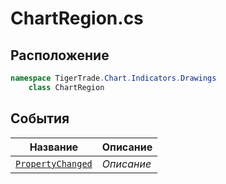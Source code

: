 
# ChartRegion.cs
## Расположение
```csharp
namespace TigerTrade.Chart.Indicators.Drawings  
    class ChartRegion
```

## События
| Название | Описание |
| --- | --- |
| [`PropertyChanged`](./События/PropertyChanged.md) | *Описание* |
